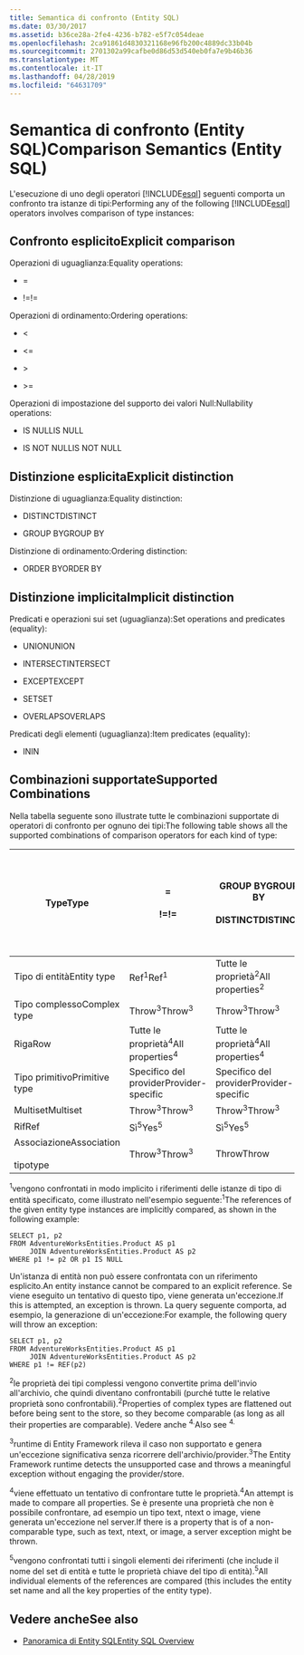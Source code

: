 ```yaml
---
title: Semantica di confronto (Entity SQL)
ms.date: 03/30/2017
ms.assetid: b36ce28a-2fe4-4236-b782-e5f7c054deae
ms.openlocfilehash: 2ca91861d4830321168e96fb200c4889dc33b04b
ms.sourcegitcommit: 2701302a99cafbe0d86d53d540eb0fa7e9b46b36
ms.translationtype: MT
ms.contentlocale: it-IT
ms.lasthandoff: 04/28/2019
ms.locfileid: "64631709"
---
```

# <a name="comparison-semantics-entity-sql"></a><span data-ttu-id="462a5-102">Semantica di confronto (Entity SQL)</span><span class="sxs-lookup"><span data-stu-id="462a5-102">Comparison Semantics (Entity SQL)</span></span>
<span data-ttu-id="462a5-103">L'esecuzione di uno degli operatori [!INCLUDE[esql](../../../../../../includes/esql-md.md)] seguenti comporta un confronto tra istanze di tipi:</span><span class="sxs-lookup"><span data-stu-id="462a5-103">Performing any of the following [!INCLUDE[esql](../../../../../../includes/esql-md.md)] operators involves comparison of type instances:</span></span>  
  
## <a name="explicit-comparison"></a><span data-ttu-id="462a5-104">Confronto esplicito</span><span class="sxs-lookup"><span data-stu-id="462a5-104">Explicit comparison</span></span>  
 <span data-ttu-id="462a5-105">Operazioni di uguaglianza:</span><span class="sxs-lookup"><span data-stu-id="462a5-105">Equality operations:</span></span>  
  
- =  
  
- <span data-ttu-id="462a5-106">!=</span><span class="sxs-lookup"><span data-stu-id="462a5-106">!=</span></span>  
  
 <span data-ttu-id="462a5-107">Operazioni di ordinamento:</span><span class="sxs-lookup"><span data-stu-id="462a5-107">Ordering operations:</span></span>  
  
- <  
  
- \<=  
  
- \>  
  
- \>=  
  
 <span data-ttu-id="462a5-108">Operazioni di impostazione del supporto dei valori Null:</span><span class="sxs-lookup"><span data-stu-id="462a5-108">Nullability operations:</span></span>  
  
- <span data-ttu-id="462a5-109">IS NULL</span><span class="sxs-lookup"><span data-stu-id="462a5-109">IS NULL</span></span>  
  
- <span data-ttu-id="462a5-110">IS NOT NULL</span><span class="sxs-lookup"><span data-stu-id="462a5-110">IS NOT NULL</span></span>  
  
## <a name="explicit-distinction"></a><span data-ttu-id="462a5-111">Distinzione esplicita</span><span class="sxs-lookup"><span data-stu-id="462a5-111">Explicit distinction</span></span>  
 <span data-ttu-id="462a5-112">Distinzione di uguaglianza:</span><span class="sxs-lookup"><span data-stu-id="462a5-112">Equality distinction:</span></span>  
  
- <span data-ttu-id="462a5-113">DISTINCT</span><span class="sxs-lookup"><span data-stu-id="462a5-113">DISTINCT</span></span>  
  
- <span data-ttu-id="462a5-114">GROUP BY</span><span class="sxs-lookup"><span data-stu-id="462a5-114">GROUP BY</span></span>  
  
 <span data-ttu-id="462a5-115">Distinzione di ordinamento:</span><span class="sxs-lookup"><span data-stu-id="462a5-115">Ordering distinction:</span></span>  
  
- <span data-ttu-id="462a5-116">ORDER BY</span><span class="sxs-lookup"><span data-stu-id="462a5-116">ORDER BY</span></span>  
  
## <a name="implicit-distinction"></a><span data-ttu-id="462a5-117">Distinzione implicita</span><span class="sxs-lookup"><span data-stu-id="462a5-117">Implicit distinction</span></span>  
 <span data-ttu-id="462a5-118">Predicati e operazioni sui set (uguaglianza):</span><span class="sxs-lookup"><span data-stu-id="462a5-118">Set operations and predicates (equality):</span></span>  
  
- <span data-ttu-id="462a5-119">UNION</span><span class="sxs-lookup"><span data-stu-id="462a5-119">UNION</span></span>  
  
- <span data-ttu-id="462a5-120">INTERSECT</span><span class="sxs-lookup"><span data-stu-id="462a5-120">INTERSECT</span></span>  
  
- <span data-ttu-id="462a5-121">EXCEPT</span><span class="sxs-lookup"><span data-stu-id="462a5-121">EXCEPT</span></span>  
  
- <span data-ttu-id="462a5-122">SET</span><span class="sxs-lookup"><span data-stu-id="462a5-122">SET</span></span>  
  
- <span data-ttu-id="462a5-123">OVERLAPS</span><span class="sxs-lookup"><span data-stu-id="462a5-123">OVERLAPS</span></span>  
  
 <span data-ttu-id="462a5-124">Predicati degli elementi (uguaglianza):</span><span class="sxs-lookup"><span data-stu-id="462a5-124">Item predicates (equality):</span></span>  
  
- <span data-ttu-id="462a5-125">IN</span><span class="sxs-lookup"><span data-stu-id="462a5-125">IN</span></span>  
  
## <a name="supported-combinations"></a><span data-ttu-id="462a5-126">Combinazioni supportate</span><span class="sxs-lookup"><span data-stu-id="462a5-126">Supported Combinations</span></span>  
 <span data-ttu-id="462a5-127">Nella tabella seguente sono illustrate tutte le combinazioni supportate di operatori di confronto per ognuno dei tipi:</span><span class="sxs-lookup"><span data-stu-id="462a5-127">The following table shows all the supported combinations of comparison operators for each kind of type:</span></span>  
  
|<span data-ttu-id="462a5-128">**Type**</span><span class="sxs-lookup"><span data-stu-id="462a5-128">**Type**</span></span>|**=**<br /><br /> <span data-ttu-id="462a5-129">**\!=**</span><span class="sxs-lookup"><span data-stu-id="462a5-129">**!=**</span></span>|<span data-ttu-id="462a5-130">**GROUP BY**</span><span class="sxs-lookup"><span data-stu-id="462a5-130">**GROUP BY**</span></span><br /><br /> <span data-ttu-id="462a5-131">**DISTINCT**</span><span class="sxs-lookup"><span data-stu-id="462a5-131">**DISTINCT**</span></span>|<span data-ttu-id="462a5-132">**UNION**</span><span class="sxs-lookup"><span data-stu-id="462a5-132">**UNION**</span></span><br /><br /> <span data-ttu-id="462a5-133">**INTERSECT**</span><span class="sxs-lookup"><span data-stu-id="462a5-133">**INTERSECT**</span></span><br /><br /> <span data-ttu-id="462a5-134">**EXCEPT**</span><span class="sxs-lookup"><span data-stu-id="462a5-134">**EXCEPT**</span></span><br /><br /> <span data-ttu-id="462a5-135">**SET**</span><span class="sxs-lookup"><span data-stu-id="462a5-135">**SET**</span></span><br /><br /> <span data-ttu-id="462a5-136">**OVERLAPS**</span><span class="sxs-lookup"><span data-stu-id="462a5-136">**OVERLAPS**</span></span>|<span data-ttu-id="462a5-137">**IN**</span><span class="sxs-lookup"><span data-stu-id="462a5-137">**IN**</span></span>|<span data-ttu-id="462a5-138">**<   <=**</span><span class="sxs-lookup"><span data-stu-id="462a5-138">**<   <=**</span></span><br /><br /> <span data-ttu-id="462a5-139">**>   >=**</span><span class="sxs-lookup"><span data-stu-id="462a5-139">**>   >=**</span></span>|<span data-ttu-id="462a5-140">**ORDER BY**</span><span class="sxs-lookup"><span data-stu-id="462a5-140">**ORDER BY**</span></span>|<span data-ttu-id="462a5-141">**È NULL**</span><span class="sxs-lookup"><span data-stu-id="462a5-141">**IS NULL**</span></span><br /><br /> <span data-ttu-id="462a5-142">**NON È NULL**</span><span class="sxs-lookup"><span data-stu-id="462a5-142">**IS NOT NULL**</span></span>|  
|-|-|-|-|-|-|-|-|  
|<span data-ttu-id="462a5-143">Tipo di entità</span><span class="sxs-lookup"><span data-stu-id="462a5-143">Entity type</span></span>|<span data-ttu-id="462a5-144">Ref<sup>1</sup></span><span class="sxs-lookup"><span data-stu-id="462a5-144">Ref<sup>1</sup></span></span>|<span data-ttu-id="462a5-145">Tutte le proprietà<sup>2</sup></span><span class="sxs-lookup"><span data-stu-id="462a5-145">All properties<sup>2</sup></span></span>|<span data-ttu-id="462a5-146">Tutte le proprietà<sup>2</sup></span><span class="sxs-lookup"><span data-stu-id="462a5-146">All properties<sup>2</sup></span></span>|<span data-ttu-id="462a5-147">Tutte le proprietà<sup>2</sup></span><span class="sxs-lookup"><span data-stu-id="462a5-147">All properties<sup>2</sup></span></span>|<span data-ttu-id="462a5-148">Throw<sup>3</sup></span><span class="sxs-lookup"><span data-stu-id="462a5-148">Throw<sup>3</sup></span></span>|<span data-ttu-id="462a5-149">Throw<sup>3</sup></span><span class="sxs-lookup"><span data-stu-id="462a5-149">Throw<sup>3</sup></span></span>|<span data-ttu-id="462a5-150">Ref<sup>1</sup></span><span class="sxs-lookup"><span data-stu-id="462a5-150">Ref<sup>1</sup></span></span>|  
|<span data-ttu-id="462a5-151">Tipo complesso</span><span class="sxs-lookup"><span data-stu-id="462a5-151">Complex type</span></span>|<span data-ttu-id="462a5-152">Throw<sup>3</sup></span><span class="sxs-lookup"><span data-stu-id="462a5-152">Throw<sup>3</sup></span></span>|<span data-ttu-id="462a5-153">Throw<sup>3</sup></span><span class="sxs-lookup"><span data-stu-id="462a5-153">Throw<sup>3</sup></span></span>|<span data-ttu-id="462a5-154">Throw<sup>3</sup></span><span class="sxs-lookup"><span data-stu-id="462a5-154">Throw<sup>3</sup></span></span>|<span data-ttu-id="462a5-155">Throw<sup>3</sup></span><span class="sxs-lookup"><span data-stu-id="462a5-155">Throw<sup>3</sup></span></span>|<span data-ttu-id="462a5-156">Throw<sup>3</sup></span><span class="sxs-lookup"><span data-stu-id="462a5-156">Throw<sup>3</sup></span></span>|<span data-ttu-id="462a5-157">Throw<sup>3</sup></span><span class="sxs-lookup"><span data-stu-id="462a5-157">Throw<sup>3</sup></span></span>|<span data-ttu-id="462a5-158">Throw<sup>3</sup></span><span class="sxs-lookup"><span data-stu-id="462a5-158">Throw<sup>3</sup></span></span>|  
|<span data-ttu-id="462a5-159">Riga</span><span class="sxs-lookup"><span data-stu-id="462a5-159">Row</span></span>|<span data-ttu-id="462a5-160">Tutte le proprietà<sup>4</sup></span><span class="sxs-lookup"><span data-stu-id="462a5-160">All properties<sup>4</sup></span></span>|<span data-ttu-id="462a5-161">Tutte le proprietà<sup>4</sup></span><span class="sxs-lookup"><span data-stu-id="462a5-161">All properties<sup>4</sup></span></span>|<span data-ttu-id="462a5-162">Tutte le proprietà<sup>4</sup></span><span class="sxs-lookup"><span data-stu-id="462a5-162">All properties<sup>4</sup></span></span>|<span data-ttu-id="462a5-163">Throw<sup>3</sup></span><span class="sxs-lookup"><span data-stu-id="462a5-163">Throw<sup>3</sup></span></span>|<span data-ttu-id="462a5-164">Throw<sup>3</sup></span><span class="sxs-lookup"><span data-stu-id="462a5-164">Throw<sup>3</sup></span></span>|<span data-ttu-id="462a5-165">Tutte le proprietà<sup>4</sup></span><span class="sxs-lookup"><span data-stu-id="462a5-165">All properties<sup>4</sup></span></span>|<span data-ttu-id="462a5-166">Throw<sup>3</sup></span><span class="sxs-lookup"><span data-stu-id="462a5-166">Throw<sup>3</sup></span></span>|  
|<span data-ttu-id="462a5-167">Tipo primitivo</span><span class="sxs-lookup"><span data-stu-id="462a5-167">Primitive type</span></span>|<span data-ttu-id="462a5-168">Specifico del provider</span><span class="sxs-lookup"><span data-stu-id="462a5-168">Provider-specific</span></span>|<span data-ttu-id="462a5-169">Specifico del provider</span><span class="sxs-lookup"><span data-stu-id="462a5-169">Provider-specific</span></span>|<span data-ttu-id="462a5-170">Specifico del provider</span><span class="sxs-lookup"><span data-stu-id="462a5-170">Provider-specific</span></span>|<span data-ttu-id="462a5-171">Specifico del provider</span><span class="sxs-lookup"><span data-stu-id="462a5-171">Provider-specific</span></span>|<span data-ttu-id="462a5-172">Specifico del provider</span><span class="sxs-lookup"><span data-stu-id="462a5-172">Provider-specific</span></span>|<span data-ttu-id="462a5-173">Specifico del provider</span><span class="sxs-lookup"><span data-stu-id="462a5-173">Provider-specific</span></span>|<span data-ttu-id="462a5-174">Specifico del provider</span><span class="sxs-lookup"><span data-stu-id="462a5-174">Provider-specific</span></span>|  
|<span data-ttu-id="462a5-175">Multiset</span><span class="sxs-lookup"><span data-stu-id="462a5-175">Multiset</span></span>|<span data-ttu-id="462a5-176">Throw<sup>3</sup></span><span class="sxs-lookup"><span data-stu-id="462a5-176">Throw<sup>3</sup></span></span>|<span data-ttu-id="462a5-177">Throw<sup>3</sup></span><span class="sxs-lookup"><span data-stu-id="462a5-177">Throw<sup>3</sup></span></span>|<span data-ttu-id="462a5-178">Throw<sup>3</sup></span><span class="sxs-lookup"><span data-stu-id="462a5-178">Throw<sup>3</sup></span></span>|<span data-ttu-id="462a5-179">Throw<sup>3</sup></span><span class="sxs-lookup"><span data-stu-id="462a5-179">Throw<sup>3</sup></span></span>|<span data-ttu-id="462a5-180">Throw<sup>3</sup></span><span class="sxs-lookup"><span data-stu-id="462a5-180">Throw<sup>3</sup></span></span>|<span data-ttu-id="462a5-181">Throw<sup>3</sup></span><span class="sxs-lookup"><span data-stu-id="462a5-181">Throw<sup>3</sup></span></span>|<span data-ttu-id="462a5-182">Throw<sup>3</sup></span><span class="sxs-lookup"><span data-stu-id="462a5-182">Throw<sup>3</sup></span></span>|  
|<span data-ttu-id="462a5-183">Rif</span><span class="sxs-lookup"><span data-stu-id="462a5-183">Ref</span></span>|<span data-ttu-id="462a5-184">Sì<sup>5</sup></span><span class="sxs-lookup"><span data-stu-id="462a5-184">Yes<sup>5</sup></span></span>|<span data-ttu-id="462a5-185">Sì<sup>5</sup></span><span class="sxs-lookup"><span data-stu-id="462a5-185">Yes<sup>5</sup></span></span>|<span data-ttu-id="462a5-186">Sì<sup>5</sup></span><span class="sxs-lookup"><span data-stu-id="462a5-186">Yes<sup>5</sup></span></span>|<span data-ttu-id="462a5-187">Sì<sup>5</sup></span><span class="sxs-lookup"><span data-stu-id="462a5-187">Yes<sup>5</sup></span></span>|<span data-ttu-id="462a5-188">Throw</span><span class="sxs-lookup"><span data-stu-id="462a5-188">Throw</span></span>|<span data-ttu-id="462a5-189">Throw</span><span class="sxs-lookup"><span data-stu-id="462a5-189">Throw</span></span>|<span data-ttu-id="462a5-190">Sì<sup>5</sup></span><span class="sxs-lookup"><span data-stu-id="462a5-190">Yes<sup>5</sup></span></span>|  
|<span data-ttu-id="462a5-191">Associazione</span><span class="sxs-lookup"><span data-stu-id="462a5-191">Association</span></span><br /><br /> <span data-ttu-id="462a5-192">tipo</span><span class="sxs-lookup"><span data-stu-id="462a5-192">type</span></span>|<span data-ttu-id="462a5-193">Throw<sup>3</sup></span><span class="sxs-lookup"><span data-stu-id="462a5-193">Throw<sup>3</sup></span></span>|<span data-ttu-id="462a5-194">Throw</span><span class="sxs-lookup"><span data-stu-id="462a5-194">Throw</span></span>|<span data-ttu-id="462a5-195">Throw</span><span class="sxs-lookup"><span data-stu-id="462a5-195">Throw</span></span>|<span data-ttu-id="462a5-196">Throw</span><span class="sxs-lookup"><span data-stu-id="462a5-196">Throw</span></span>|<span data-ttu-id="462a5-197">Throw<sup>3</sup></span><span class="sxs-lookup"><span data-stu-id="462a5-197">Throw<sup>3</sup></span></span>|<span data-ttu-id="462a5-198">Throw<sup>3</sup></span><span class="sxs-lookup"><span data-stu-id="462a5-198">Throw<sup>3</sup></span></span>|<span data-ttu-id="462a5-199">Throw<sup>3</sup></span><span class="sxs-lookup"><span data-stu-id="462a5-199">Throw<sup>3</sup></span></span>|  
  
 <span data-ttu-id="462a5-200"><sup>1</sup>vengono confrontati in modo implicito i riferimenti delle istanze di tipo di entità specificato, come illustrato nell'esempio seguente:</span><span class="sxs-lookup"><span data-stu-id="462a5-200"><sup>1</sup>The references of the given entity type instances are implicitly compared, as shown in the following example:</span></span>  
  
```  
SELECT p1, p2   
FROM AdventureWorksEntities.Product AS p1   
     JOIN AdventureWorksEntities.Product AS p2   
WHERE p1 != p2 OR p1 IS NULL  
```  
  
 <span data-ttu-id="462a5-201">Un'istanza di entità non può essere confrontata con un riferimento esplicito.</span><span class="sxs-lookup"><span data-stu-id="462a5-201">An entity instance cannot be compared to an explicit reference.</span></span> <span data-ttu-id="462a5-202">Se viene eseguito un tentativo di questo tipo, viene generata un'eccezione.</span><span class="sxs-lookup"><span data-stu-id="462a5-202">If this is attempted, an exception is thrown.</span></span> <span data-ttu-id="462a5-203">La query seguente comporta, ad esempio, la generazione di un'eccezione:</span><span class="sxs-lookup"><span data-stu-id="462a5-203">For example, the following query will throw an exception:</span></span>  
  
```  
SELECT p1, p2   
FROM AdventureWorksEntities.Product AS p1   
     JOIN AdventureWorksEntities.Product AS p2   
WHERE p1 != REF(p2)  
```  
  
 <span data-ttu-id="462a5-204"><sup>2</sup>le proprietà dei tipi complessi vengono convertite prima dell'invio all'archivio, che quindi diventano confrontabili (purché tutte le relative proprietà sono confrontabili).</span><span class="sxs-lookup"><span data-stu-id="462a5-204"><sup>2</sup>Properties of complex types are flattened out before being sent to the store, so they become comparable (as long as all their properties are comparable).</span></span> <span data-ttu-id="462a5-205">Vedere anche <sup>4.</sup></span><span class="sxs-lookup"><span data-stu-id="462a5-205">Also see <sup>4.</sup></span></span>  
  
 <span data-ttu-id="462a5-206"><sup>3</sup>runtime di Entity Framework rileva il caso non supportato e genera un'eccezione significativa senza ricorrere dell'archivio/provider.</span><span class="sxs-lookup"><span data-stu-id="462a5-206"><sup>3</sup>The Entity Framework runtime detects the unsupported case and throws a meaningful exception without engaging the provider/store.</span></span>  
  
 <span data-ttu-id="462a5-207"><sup>4</sup>viene effettuato un tentativo di confrontare tutte le proprietà.</span><span class="sxs-lookup"><span data-stu-id="462a5-207"><sup>4</sup>An attempt is made to compare all properties.</span></span> <span data-ttu-id="462a5-208">Se è presente una proprietà che non è possibile confrontare, ad esempio un tipo text, ntext o image, viene generata un'eccezione nel server.</span><span class="sxs-lookup"><span data-stu-id="462a5-208">If there is a property that is of a non-comparable type, such as text, ntext, or image, a server exception might be thrown.</span></span>  
  
 <span data-ttu-id="462a5-209"><sup>5</sup>vengono confrontati tutti i singoli elementi dei riferimenti (che include il nome del set di entità e tutte le proprietà chiave del tipo di entità).</span><span class="sxs-lookup"><span data-stu-id="462a5-209"><sup>5</sup>All individual elements of the references are compared (this includes the entity set name and all the key properties of the entity type).</span></span>  
  
## <a name="see-also"></a><span data-ttu-id="462a5-210">Vedere anche</span><span class="sxs-lookup"><span data-stu-id="462a5-210">See also</span></span>

- [<span data-ttu-id="462a5-211">Panoramica di Entity SQL</span><span class="sxs-lookup"><span data-stu-id="462a5-211">Entity SQL Overview</span></span>](../../../../../../docs/framework/data/adonet/ef/language-reference/entity-sql-overview.md)

